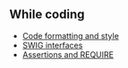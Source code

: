 ## While coding
* [Code formatting and style](Code-style)
* [SWIG interfaces](SWIG-interfaces)
* [Assertions and REQUIRE](Assertions)